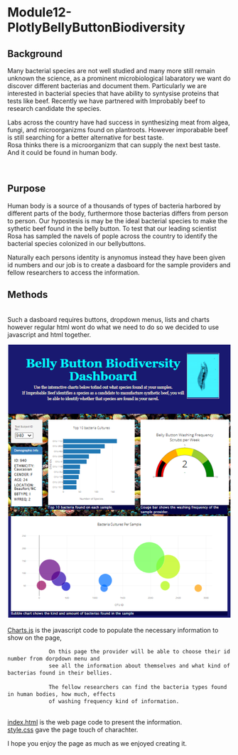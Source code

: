 # Module12-PlotlyBellyButtonBiodiversity
## Background

Many bacterial species are not well studied and many more still remain unknown the science,  as a prominent microbiological labaratory we want do discover different bacterias and document them. Particularly we are interested in bacterial species that have ability to syntysise proteins that tests like beef. Recently we have partnered with Improbably beef to research candidate the species. 
<p> 
Labs across the country have had success in synthesizing meat from algea, fungi, and microorganizms found on plantroots. However imporabable beef is still searching for a better alternative for best taste.
 <br>Rosa thinks there is a microorganizm that can supply the next best taste. And it could be found in human body.
 </P>
 <br>
 
## Purpose 

<p>Human body is a source of a thousands of types of bacteria harbored by different parts of the body, furthermore those bacterias differs from person to person. Our hypostesis is may be the ideal bacterial species to make the sythetic beef found in the belly button. To test that our leading scientist Rosa has sampled the navels of pople across the country to identify the bacterial species colonized in our bellybuttons.</p>

 Naturally each persons identity is anynomus instead they have been given id numbers and our job is to create a dasboard for the sample providers and fellow researchers to access  the information. 
 <br>
 ## Methods
 <br>
 Such a dasboard requires buttons, dropdown menus, lists and charts however regular html wont do what we need to do so we decided to use javascript and html together.
 
 ![](https://github.com/4renginy/Module12-PlotlyBellyButtonBiodiversity/blob/main/interactivepage.PNG)
 
 [Charts.js](https://github.com/4renginy/Module12-PlotlyBellyButtonBiodiversity/blob/main/charts.js) is the javascript code to populate the necessary information to show on the page,

                 On this page the provider will be able to choose their id number from dorpdown menu and 
                 see all the information about themselves and what kind of bacterias found in their bellies. 

                 The fellow researchers can find the bacteria types found in human bodies, how much, effects
                 of washing frequency kind of information.

 <br>[index.html](https://github.com/4renginy/Module12-PlotlyBellyButtonBiodiversity/blob/main/index.html) is the web page code to present the information.
 <br>[style.css](https://github.com/4renginy/Module12-PlotlyBellyButtonBiodiversity/blob/main/style.css) gave the page touch of charachter.
 <br>
 
 I hope you enjoy the page as much as we enjoyed creating it. 

